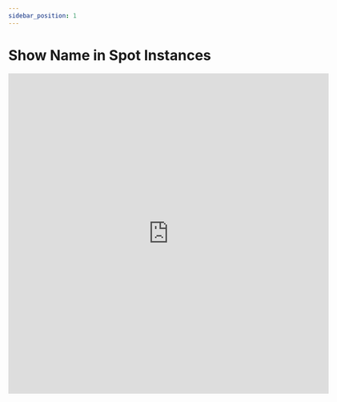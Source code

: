 ```yaml
---
sidebar_position: 1
---
```


# Show Name in Spot Instances

<iframe src="https://scribehow.com/embed/How_to_show_Name_Tag_in_Spot_Instances__1Ikq1UAoTW2LvCLNEc_utg" width="640" height="640" allowfullscreen frameborder="0"></iframe>


